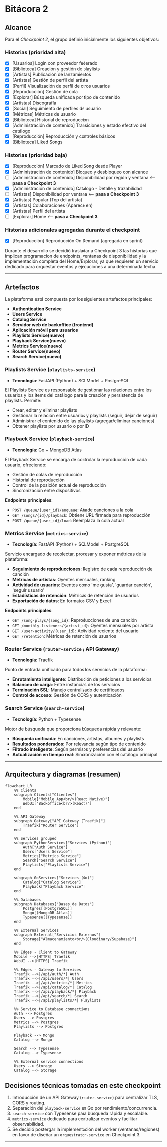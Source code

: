 # Bitácora 2

## Alcance

Para el *Checkpoint 2*, el grupo definió inicialmente los siguientes objetivos:

### Historias (prioridad alta)

* [x] [Usuarios] Login con proveedor federado
* [x] [Biblioteca] Creación y gestión de playlists
* [x] [Artistas] Publicación de lanzamientos
* [x] [Artistas] Gestión de perfil del artista
* [x] [Perfil] Visualización de perfil de otros usuarios
* [x] [Reproducción] Gestión de cola
* [x] [Explorar] Búsqueda unificada por tipo de contenido
* [x] [Artistas] Discografía
* [x] [Social] Seguimiento de perfiles de usuario
* [x] [Métricas] Métricas de usuario
* [x] [Biblioteca] Historial de reproducción
* [x] [Administración de contenido] Transiciones y estado efectivo del catálogo
* [x] [Reproducción] Reproducción y controles básicos
* [x] [Biblioteca] Liked Songs

### Historias (prioridad baja)

* [x] [Reproducción] Marcado de Liked Song desde Player
* [x] [Administración de contenido] Bloqueo y desbloqueo con alcance
* [ ] [Administración de contenido] Disponibilidad por región y ventana  <-- **pasa a Checkpoint 3**
* [x] [Administración de contenido] Catálogo - Detalle y trazabilidad
* [ ] [Artistas] Disponibilidad por ventana  <-- **pasa a Checkpoint 3**
* [x] [Artistas] Popular (Top del artista)
* [x] [Artistas] Colaboraciones (Aparece en)
* [x] [Artistas] Perfil del artista
* [ ] [Explorar] Home  <-- **pasa a Checkpoint 3**

### Historias adicionales agregadas durante el checkpoint

* [x] [Reproducción] Reproducción On Demand  (agregada en sprint)

Durante el desarrollo se decidió trasladar a Checkpoint 3 las historias que implican programacion de endpoints, ventanas de disponibilidad y la implementación completa del Home/Explorar, ya que requieren un servicio dedicado para orquestar eventos y ejecuciones a una determinada fecha.

---

## Artefactos

La plataforma está compuesta por los siguientes artefactos principales:

* **Authentication Service**
* **Users Service**
* **Catalog Service**
* **Servidor web de backoffice (frontend)**
* **Aplicación móvil para usuarios**
* **Playlists Service(nuevo)**
* **Playback Service(nuevo)**
* **Metrics Service(nuevo)**
* **Router Service(nuevo)**
* **Search Service(nuevo)**



### Playlists Service (`playlists-service`)

* **Tecnología**: FastAPI (Python) + SQLModel + PostgreSQL

El Playlists Service es responsable de gestionar las relaciones entre los usuarios y los items del catálogo para la creación y persistencia de playlists. Permite:

* Crear, editar y eliminar playlists
* Gestionar la relación entre usuarios y playlists (seguir, dejar de seguir)
* Administrar el contenido de las playlists (agregar/eliminar canciones)
* Obtener playlists por usuario o por ID

### Playback Service (`playback-service`)

* **Tecnología**: Go + MongoDB Atlas

El Playback Service se encarga de controlar la reproducción de cada usuario, ofreciendo:

* Gestión de colas de reproducción
* Historial de reproducción
* Control de la posición actual de reproducción
* Sincronización entre dispositivos

**Endpoints principales**:
- `POST /queue/{user_id}/enqueue`: Añade canciones a la cola
- `GET /songs/{id}/playback`: Obtiene URL firmada para reproducción
- `POST /queue/{user_id}/load`: Reemplaza la cola actual

### Metrics Service (`metrics-service`)

* **Tecnología**: FastAPI (Python) + SQLModel + PostgreSQL

Servicio encargado de recolectar, procesar y exponer métricas de la plataforma:

* **Seguimiento de reproducciones**: Registro de cada reproducción de canción
* **Métricas de artistas**: Oyentes mensuales, ranking
* **Actividad de usuarios**: Eventos como 'me gusta', 'guardar canción', 'seguir usuario'
* **Estadísticas de retención**: Métricas de retención de usuarios
* **Exportación de datos**: En formatos CSV y Excel

**Endpoints principales**:
- `GET /song-plays/{song_id}`: Reproducciones de una canción
- `GET /monthly-listeners/{artist_id}`: Oyentes mensuales por artista
- `GET /user-activity/{user_id}`: Actividad reciente del usuario
- `GET /retention`: Métricas de retención de usuarios

### Router Service (`router-service` / API Gateway)

* **Tecnología**: Traefik

Punto de entrada unificado para todos los servicios de la plataforma:

* **Enrutamiento inteligente**: Distribución de peticiones a los servicios
* **Balanceo de carga**: Entre instancias de los servicios
* **Terminación SSL**: Manejo centralizado de certificados
* **Control de acceso**: Gestión de CORS y autenticación

### Search Service (`search-service`)

* **Tecnología**: Python + Typesense

Motor de búsqueda que proporciona búsqueda rápida y relevante:

* **Búsqueda unificada**: En canciones, artistas, álbumes y playlists
* **Resultados ponderados**: Por relevancia según tipo de contenido
* **Filtrado inteligente**: Según permisos y preferencias del usuario
* **Actualización en tiempo real**: Sincronización con el catálogo principal



---

## Arquitectura y diagramas (resumen)

```mermaid
flowchart LR
    %% Clients
    subgraph Clients["Clientes"]
        Mobile["Mobile App<br/>(React Native)"]
        WebUI["Backoffice<br/>(React)"]
    end

    %% API Gateway
    subgraph Gateway["API Gateway (Traefik)"]
        Traefik["Router Service"]
    end

    %% Services grouped
    subgraph PythonServices["Services (Python)"]
        Auth["Auth Service"]
        Users["Users Service"]
        Metrics["Metrics Service"]
        Search["Search Service"]
        Playlists["Playlists Service"]
    end

    subgraph GoServices["Services (Go)"]
        Catalog["Catalog Service"]
        Playback["Playback Service"]
    end

    %% Databases
    subgraph Databases["Bases de Datos"]
        Postgres[(PostgreSQL)] 
        Mongo[(MongoDB Atlas)]
        Typesense[(Typesense)]
    end

    %% External Services
    subgraph External["Servicios Externos"]
        Storage["Almacenamiento<br/>(Cloudinary/Supabase)"]
    end

    %% Edges - Client to Gateway
    Mobile -->|HTTPS| Traefik
    WebUI -->|HTTPS| Traefik

    %% Edges - Gateway to Services
    Traefik -->|/api/auth/*| Auth
    Traefik -->|/api/users/*| Users
    Traefik -->|/api/metrics/*| Metrics
    Traefik -->|/api/catalog/*| Catalog
    Traefik -->|/api/playback/*| Playback
    Traefik -->|/api/search/*| Search
    Traefik -->|/api/playlists/*| Playlists

    %% Service to Database connections
    Auth --> Postgres
    Users --> Postgres
    Metrics --> Postgres
    Playlists --> Postgres
    
    Playback --> Mongo
    Catalog --> Mongo
    
    Search --> Typesense
    Catalog --> Typesense

    %% External service connections
    Users --> Storage
    Catalog --> Storage
```

## Decisiones técnicas tomadas en este checkpoint

1. Introducción de un API Gateway (`router-service`) para centralizar TLS, CORS y routing.
2. Separación del `playback-service` en Go por rendimiento/concurrencia.
3. `search-service` con Typesense para búsqueda rápida y escalable.
4. `metrics-service` dedicado para centralizar eventos y facilitar observabilidad.
5. Se decidió postergar la implementación del worker (ventanas/regiones) en favor de diseñar un `orquestrator-service` en Checkpoint 3.

---

